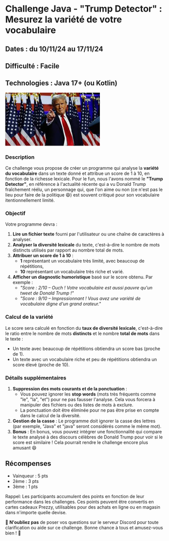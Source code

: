 # Challenge Java - "Trump Detector" : Mesurez la variété de votre vocabulaire

## Dates : du 10/11/24 au 17/11/24

## Difficulté : **Facile**  

## Technologies : **Java 17+ (ou Kotlin)**  

![Trump](./_images/trump.jpg "Trump")

### Description  
Ce challenge vous propose de créer un programme qui analyse la **variété du vocabulaire** dans un texte donné et attribue un score de 1 à 10, en fonction de la richesse lexicale. Pour le fun, nous l'avons nommé le **"Trump Detector"**, en référence à l'actualité récente qui a vu Donald Trump fraîchement réélu, un personnage qui, que l'on aime ou non (ce n'est pas le lieu pour faire de la politique 😄) est souvent critiqué pour son vocabulaire itentionnellement limité.

### Objectif  
Votre programme devra :
1. **Lire un fichier texte** fourni par l'utilisateur ou une chaîne de caractères à analyser.
2. **Analyser la diversité lexicale** du texte, c'est-à-dire le nombre de mots distincts utilisés par rapport au nombre total de mots.
3. **Attribuer un score de 1 à 10** :  
   - **1** représentant un vocabulaire très limité, avec beaucoup de répétitions,
   - **10** représentant un vocabulaire très riche et varié.
4. **Afficher un diagnostic humoristique** basé sur le score obtenu. Par exemple :  
   - _"Score : 2/10 – Ouch ! Votre vocabulaire est aussi pauvre qu'un tweet de Donald Trump !"_
   - _"Score : 9/10 – Impressionnant ! Vous avez une variété de vocabulaire digne d'un grand orateur."_

### Calcul de la variété  
Le score sera calculé en fonction du **taux de diversité lexicale**, c'est-à-dire le ratio entre le nombre de mots **distincts** et le nombre **total de mots** dans le texte :
- Un texte avec beaucoup de répétitions obtiendra un score bas (proche de 1).
- Un texte avec un vocabulaire riche et peu de répétitions obtiendra un score élevé (proche de 10).

### Détails supplémentaires  
1. **Suppression des mots courants et de la ponctuation** :  
   - Vous pouvez ignorer les **stop words** (mots très fréquents comme "le", "la", "et") pour ne pas fausser l'analyse. Cela vous forcera à manipuler des fichiers ou des listes de mots à exclure.
   - La ponctuation doit être éliminée pour ne pas être prise en compte dans le calcul de la diversité.
2. **Gestion de la casse** : Le programme doit ignorer la casse des lettres (par exemple, "Java" et "java" seront considérés comme le même mot).
3. **Bonus** : En bonus, vous pouvez intégrer une fonctionnalité qui compare le texte analysé à des discours célèbres de Donald Trump pour voir si le score est similaire ! Cela pourrait rendre le challenge encore plus amusant 😄

## Récompenses
- Vainqueur : 5 pts
- 2ème : 3 pts
- 3ème : 1 pts

Rappel: Les participants accumulent des points en fonction de leur performance dans les challenges. Ces points peuvent être convertis en cartes cadeaux Prezzy, utilisables pour des achats en ligne ou en magasin dans n'importe quelle devise.

💬 **N'oubliez pas** de poser vos questions sur le serveur Discord pour toute clarification ou aide sur ce challenge. Bonne chance à tous et amusez-vous bien ! 🎉
